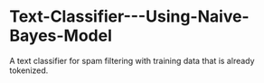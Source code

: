 # Text-Classifier---Using-Naive-Bayes-Model
A text classifier for spam filtering with training data that is already tokenized.
